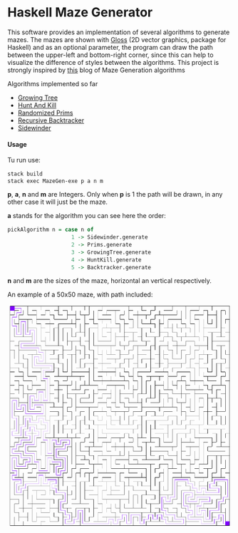 # Haskell Maze Generator

This software provides an implementation of several algorithms to generate
mazes. The mazes are shown with
[Gloss](https://hackage.haskell.org/package/gloss)
(2D vector graphics, package for Haskell) and as an optional parameter,
the program can draw the path between the upper-left and bottom-right
corner, since this can help to visualize the difference of styles between
the algorithms. This project is strongly inspired by
[this](http://weblog.jamisbuck.org/2011/2/7/maze-generation-algorithm-recap)
blog of Maze Generation algorithms

Algorithms implemented so far
- [Growing Tree](https://github.com/Average-user/MazeGen/tree/master/src/GrowingTree.hs)
- [Hunt And Kill](https://github.com/Average-user/MazeGen/tree/master/src/HuntKill.hs)
- [Randomized Prims](https://github.com/Average-user/MazeGen/tree/master/src/Prims.hs)
- [Recursive Backtracker](https://github.com/Average-user/MazeGen/tree/master/src/Backtracker.hs)
- [Sidewinder](https://github.com/Average-user/MazeGen/tree/master/src/Sidewinder.hs)

#### Usage
Tu run use:

``` shell
stack build
stack exec MazeGen-exe p a n m
```

**p**, **a**, **n** and **m** are Integers.
Only when **p** is 1 the path will be drawn, in any other case
it will just be the maze.

**a** stands for the algorithm you can see here the order:

``` Haskell
pickAlgorithm n = case n of
                    1 -> Sidewinder.generate
                    2 -> Prims.generate
                    3 -> GrowingTree.generate
                    4 -> HuntKill.generate
                    5 -> Backtracker.generate
```

**n** and **m** are the sizes of the maze, horizontal an vertical respectively.

An example of a 50x50 maze, with path included:

![](https://github.com/Average-user/MazeGen/blob/master/Pictures/example.png)
